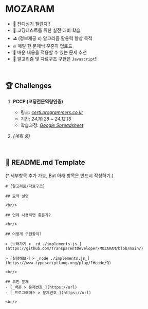 # MOZARAM

- 🌱 잔디심기 챌린지!!
- 🎯 코딩테스트를 위한 실전 대비 학습
- ⛳️ (정보제공 x) 알고리즘 활용력 향상 목적
- 🔥 매일 한 문제씩 꾸준히 업로드
- 💖 배운 내용을 적용할 수 있는 문제 추천
- 💬 알고리즘 및 자료구조 구현은 `Javascript`!!

<br/>

## 🏆 Challenges

1. **PCCP (코딩전문역량인증)**

   - 링크: _[certi.programmers.co.kr](https://certi.programmers.co.kr/tryouts/apply/select?tryout_id=288&referrer=%2Ftryouts)_
   - 기간: _24.10.28 ~ 24.12.15_
   - 학습과정: _[Google Spreadsheet](https://docs.google.com/spreadsheets/d/1PtFWwEw9yuTd03WRH5oDQfvzOpvkaPtCg3me2ldc9n0/edit?gid=1386834576#gid=1386834576)_

2. _(계획 중)_

<br/>

## 🧾 README.md Template

(\* 세부항목 추가 가능, But 아래 항목은 반드시 작성하기.)

```
# {알고리즘/자료구조}

## 요약 설명

<br/>

## 언제 사용하면 좋은가?

<br/>

## 어떻게 구현할까?

> [보러가기 > _cd ./implements.js_](https://github.com/TransparentDeveloper/MOZARAM/blob/main/)

> [실행해보기 > _node ./implements.js_](https://www.typescriptlang.org/play/?#code/Q)

<br/>

## 추천 문제
- [_백준 > 문제번호_](https://url)
- [_프로그래머스 > 문제번호_](https://url)

<br/>
```
